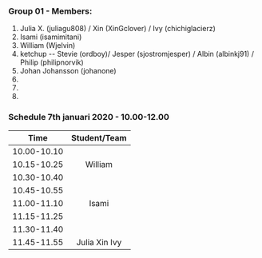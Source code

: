 ### Group 01 - Members:
1. Julia X. (juliagu808) / Xin (XinGclover) / Ivy (chichiglacierz)
2. Isami (isamimitani)
3. William (Wjelvin)
4. ketchup -- Stevie (ordboy)/ Jesper (sjostromjesper) / Albin (albinkj91) / Philip (philipnorvik)
5. Johan Johansson (johanone)
6. 
7.
8.

### Schedule 7th januari 2020 - 10.00-12.00

| Time        |  Student/Team | 
|-------------|:-------------:|
| 10.00-10.10 |               |
| 10.15-10.25 |   William     |
| 10.30-10.40 |               |
| 10.45-10.55 |               |
| 11.00-11.10 |   Isami       |
| 11.15-11.25 |               |
| 11.30-11.40 |               |
| 11.45-11.55 |Julia Xin Ivy  |
